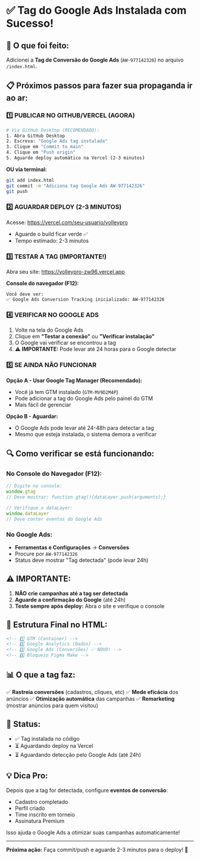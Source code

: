 # ✅ Tag do Google Ads Instalada com Sucesso!

## 🎯 O que foi feito:

Adicionei a **Tag de Conversão do Google Ads** (`AW-977142326`) no arquivo `/index.html`.

## 📋 Próximos passos para fazer sua propaganda ir ao ar:

### 1️⃣ PUBLICAR NO GITHUB/VERCEL (AGORA)

```bash
# Via GitHub Desktop (RECOMENDADO):
1. Abra GitHub Desktop
2. Escreva: "Google Ads tag instalada"
3. Clique em "Commit to main"
4. Clique em "Push origin"
5. Aguarde deploy automático na Vercel (2-3 minutos)
```

**OU via terminal:**
```bash
git add index.html
git commit -m "Adiciona tag Google Ads AW-977142326"
git push
```

### 2️⃣ AGUARDAR DEPLOY (2-3 MINUTOS)

Acesse: https://vercel.com/seu-usuario/volleypro
- Aguarde o build ficar verde ✅
- Tempo estimado: 2-3 minutos

### 3️⃣ TESTAR A TAG (IMPORTANTE!)

Abra seu site: https://volleypro-zw96.vercel.app

**Console do navegador (F12):**
```
Você deve ver:
✅ Google Ads Conversion Tracking inicializado: AW-977142326
```

### 4️⃣ VERIFICAR NO GOOGLE ADS

1. Volte na tela do Google Ads
2. Clique em **"Testar a conexão"** ou **"Verificar instalação"**
3. O Google vai verificar se encontrou a tag
4. ⚠️ **IMPORTANTE:** Pode levar até 24 horas para o Google detectar

### 5️⃣ SE AINDA NÃO FUNCIONAR

**Opção A - Usar Google Tag Manager (Recomendado):**
- Você já tem GTM instalado (`GTM-MV9D2M4P`)
- Pode adicionar a tag do Google Ads pelo painel do GTM
- Mais fácil de gerenciar

**Opção B - Aguardar:**
- O Google Ads pode levar até 24-48h para detectar a tag
- Mesmo que esteja instalada, o sistema demora a verificar

## 🔍 Como verificar se está funcionando:

### No Console do Navegador (F12):
```javascript
// Digite no console:
window.gtag
// Deve mostrar: function gtag(){dataLayer.push(arguments);}

// Verifique o dataLayer:
window.dataLayer
// Deve conter eventos do Google Ads
```

### No Google Ads:
- **Ferramentas e Configurações** → **Conversões**
- Procure por `AW-977142326`
- Status deve mostrar "Tag detectada" (pode levar 24h)

## ⚠️ IMPORTANTE:

1. **NÃO crie campanhas até a tag ser detectada**
2. **Aguarde a confirmação do Google** (até 24h)
3. **Teste sempre após deploy:** Abra o site e verifique o console

## 🎯 Estrutura Final no HTML:

```html
<!-- 1️⃣ GTM (Container) -->
<!-- 2️⃣ Google Analytics (Dados) -->
<!-- 3️⃣ Google Ads (Conversões) ✅ NOVO! -->
<!-- 4️⃣ Bloqueio Figma Make -->
```

## 📊 O que a tag faz:

✅ **Rastreia conversões** (cadastros, cliques, etc)
✅ **Mede eficácia** dos anúncios
✅ **Otimização automática** das campanhas
✅ **Remarketing** (mostrar anúncios para quem visitou)

## 🚀 Status:

- ✅ Tag instalada no código
- ⏳ Aguardando deploy na Vercel
- ⏳ Aguardando detecção pelo Google Ads (até 24h)

## 💡 Dica Pro:

Depois que a tag for detectada, configure **eventos de conversão**:
- Cadastro completado
- Perfil criado
- Time inscrito em torneio
- Assinatura Premium

Isso ajuda o Google Ads a otimizar suas campanhas automaticamente!

---

**Próxima ação:** Faça commit/push e aguarde 2-3 minutos para o deploy! 🚀
